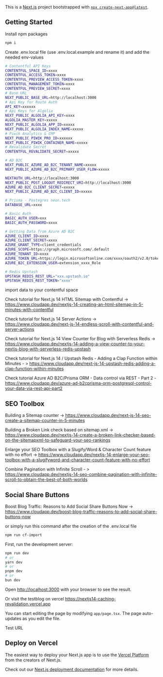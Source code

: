 This is a [Next.js](https://nextjs.org/) project bootstrapped with [`npx create-next-app@latest`](https://github.com/vercel/next.js/tree/canary/packages/create-next-app).

## Getting Started

Install npm packages

```bash
npm i
```

Create .env.local file (use .env.local.example and rename it) and add the needed env-values

```bash
# Contentful API Keys
CONTENTFUL_SPACE_ID=xxxx
CONTENTFUL_ACCESS_TOKEN=xxxx
CONTENTFUL_PREVIEW_ACCESS_TOKEN=xxxx
CONTENTFUL_MANAGEMENT_TOKEN=xxxx
CONTENTFUL_PREVIEW_SECRET=xxxx
# Base URL
NEXT_PUBLIC_BASE_URL=http://localhost:3000
# Api Key for Route Auth
API_KEY=xxxxxx
# Api Keys for Algolia
NEXT_PUBLIC_ALGOLIA_API_KEY=xxxx
ALGOLIA_MASTER_KEY=xxxxx
NEXT_PUBLIC_ALGOLIA_APP_ID=xxxxx
NEXT_PUBLIC_ALGOLIA_INDEX_NAME=xxxxx
# Piwik Analytics & CMP
NEXT_PUBLIC_PIWIK_PRO_ID=xxxxxx
NEXT_PUBLIC_PIWIK_CONTAINER_NAME=xxxxx
# Revalidate Secret
CONTENTFUL_REVALIDATE_SECRET=xxxxx

# AD B2C
NEXT_PUBLIC_AZURE_AD_B2C_TENANT_NAME=xxxxx
NEXT_PUBLIC_AZURE_AD_B2C_PRIMARY_USER_FLOW=xxxxx

NEXTAUTH_URL=http://localhost:3000
NEXT_PUBLIC_POST_LOGOUT_REDIRECT_URI=http://localhost:3000
AZURE_AD_B2C_CLIENT_SECRET=xxxxx
NEXT_PUBLIC_AZURE_AD_B2C_CLIENT_ID=xxxxx

# Prisma - Postegres neon.tech
DATABASE_URL=xxxx

# Basic Auth
BASIC_AUTH_USER=xxx
BASIC_AUTH_PASSWORD=xxxx

# Getting Data from Azure AD B2C
AZURE_CLIENT_ID=xxxx
AZURE_CLIENT_SECRET=xxxx
AZURE_GRANT_TYPE=client_credentials
AZURE_SCOPE=https://graph.microsoft.com/.default
AZURE_TENANT_ID=xxxx
AZURE_TOKEN_URL=https://login.microsoftonline.com/xxxx/oauth2/v2.0/token
AZURE_B2C_EXTENSION_USER=extension_xxxx_Role

# Redis Upstash
UPSTASH_REDIS_REST_URL="xxx.upstash.io"
UPSTASH_REDIS_REST_TOKEN="xxxx"
```

import data to your contentful space

Check tutorial for Next.js 14 HTML Sitemap with Contentful -> https://www.cloudapp.dev/nextjs-14-creating-an-html-sitemap-in-5-minutes-with-contentful

Check tutorial for Next.js 14 Server Actions -> https://www.cloudapp.dev/next-js-14-endless-scroll-with-contentful-and-server-actions

Check tutorial for Next.js 14 View Counter for Blog with Serverless Redis -> https://www.cloudapp.dev/nextjs-14-adding-a-view-counter-to-your-nextjs-blog-with-serverless-redis-upstash

Check tutorial for Next.js 14 / Upstash Redis - Adding a Clap Function within Minutes - > https://www.cloudapp.dev/next-js-14-upstash-redis-adding-a-clap-function-within-minutes

Check tutorial Azure AD B2C/Prisma ORM - Data control via REST - Part 2 - https://www.cloudapp.dev/azure-ad-b2cprisma-orm-postgresql-control-your-data-via-rest-api-part2

## SEO Toolbox

Building a Sitemap counter -> https://www.cloudapp.dev/next-js-14-seo-create-a-sitemap-counter-in-5-minutes

Building a Broken Link check based on sitemap.xml -> https://www.cloudapp.dev/nextjs-14-create-a-broken-link-checker-based-on-the-sitemapxml-to-safeguard-your-seo-rankings

Enlarge your SEO Toolbox with a Slugify/Word & Character Count feature with no effort -> https://www.cloudapp.dev/nextjs-14-enlarge-your-seo-toolbox-with-a-slugifyword-and-character-count-feature-with-no-effort

Combine Pagination with Infinite Scroll - > https://www.cloudapp.dev/nextjs-14-seo-combine-pagination-with-infinite-scroll-to-obtain-the-best-of-both-worlds

## Social Share Buttons

Boost Blog Traffic: Reasons to Add Social Share Buttons Now -> https://www.cloudapp.dev/boost-blog-traffic-reasons-to-add-social-share-buttons-now

or simply run this command after the creation of the .env.local file

```bash
npm run cf-import
```

First, run the development server:

```bash
npm run dev
# or
yarn dev
# or
pnpm dev
# or
bun dev
```

Open [http://localhost:3000](http://localhost:3000) with your browser to see the result.

Or visit the testblog on vercel https://nextjs14-caching-revalidation.vercel.app

You can start editing the page by modifying `app/page.tsx`. The page auto-updates as you edit the file.

Test URL

## Deploy on Vercel

The easiest way to deploy your Next.js app is to use the [Vercel Platform](https://vercel.com/new?utm_medium=default-template&filter=next.js&utm_source=create-next-app&utm_campaign=create-next-app-readme) from the creators of Next.js.

Check out our [Next.js deployment documentation](https://nextjs.org/docs/deployment) for more details.
